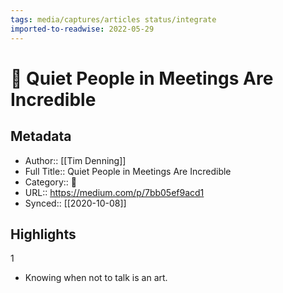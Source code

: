 ```yaml
---
tags: media/captures/articles status/integrate
imported-to-readwise: 2022-05-29
---
```

# 📰 Quiet People in Meetings Are Incredible

## Metadata
- Author:: [[Tim Denning]]
- Full Title:: Quiet People in Meetings Are Incredible
- Category:: 📰
- URL:: https://medium.com/p/7bb05ef9acd1
- Synced:: [[2020-10-08]]

## Highlights
1
- Knowing when not to talk is an art.

